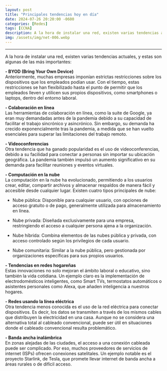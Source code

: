 ```yaml
---
layout: post
title: "Principales tendencias hoy en día"
date: 2024-07-26 20:20:00 -0600
categories: [Redes]
tags: [CCNA]
description: A la hora de instalar una red, existen varias tendencias actuales, y estas son algunas de las más importantes.....
img: /assets/img/net-006.webp
---
```


--- 

A la hora de instalar una red, existen varias tendencias actuales, y estas son algunas de las más importantes:

**- BYOD (Bring Your Own Device)**  
Anteriormente, muchas empresas imponían estrictas restricciones sobre los dispositivos que los empleados podían usar. Con el tiempo, estas restricciones se han flexibilizado hasta el punto de permitir que los empleados lleven y utilicen sus propios dispositivos, como smartphones o laptops, dentro del entorno laboral.

**- Colaboración en línea**  
Las herramientas de colaboración en línea, como la suite de Google, ya eran muy demandadas antes de la pandemia debido a su capacidad de facilitar el trabajo sincrónico y asincrónico. Sin embargo, su demanda ha crecido exponencialmente tras la pandemia, a medida que se han vuelto esenciales para superar las limitaciones del trabajo remoto.

**- Videoconferencias**  
Otra tendencia que ha ganado popularidad es el uso de videoconferencias, debido a su facilidad para conectar a personas sin importar su ubicación geográfica. La pandemia también impulsó un aumento significativo en su demanda para facilitar reuniones y eventos virtuales.

**- Computación en la nube**  
La computación en la nube ha evolucionado, permitiendo a los usuarios crear, editar, compartir archivos y almacenar respaldos de manera fácil y accesible desde cualquier lugar. Existen cuatro tipos principales de nube:

* Nube pública: Disponible para cualquier usuario, con opciones de acceso gratuito o de pago, generalmente utilizada para almacenamiento en línea.

* Nube privada: Diseñada exclusivamente para una empresa, restringiendo el acceso a cualquier persona ajena a la organización.

* Nube híbrida: Combina elementos de las nubes pública y privada, con acceso controlado según los privilegios de cada usuario.

* Nube comunitaria: Similar a la nube pública, pero gestionada por organizaciones específicas para sus propios usuarios.

**- Tendencias en redes hogareñas**  
Estas innovaciones no solo mejoran el ámbito laboral o educativo, sino también la vida cotidiana. Un ejemplo claro es la implementación de electrodomésticos inteligentes, como Smart TVs, termostatos automáticos o asistentes personales como Alexa, que añaden inteligencia a nuestros hogares.

**- Redes usando la línea eléctrica**  
Otra tendencia menos conocida es el uso de la red eléctrica para conectar dispositivos. Es decir, los datos se transmiten a través de los mismos cables que distribuyen la electricidad en una casa. Aunque no se considera una alternativa total al cableado convencional, puede ser útil en situaciones donde el cableado convencional resulta problemático.

**- Banda ancha inalámbrica**  
En zonas alejadas de las ciudades, el acceso a una conexión cableada puede ser complicado. Por eso, muchos proveedores de servicios de internet (ISPs) ofrecen conexiones satelitales. Un ejemplo notable es el proyecto Starlink, de Tesla, que promete llevar internet de banda ancha a áreas rurales o de difícil acceso.